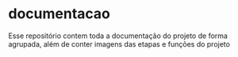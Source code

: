 # documentacao

Esse repositório contem toda a documentação do projeto de forma agrupada,
além de conter imagens das etapas e funções do projeto
